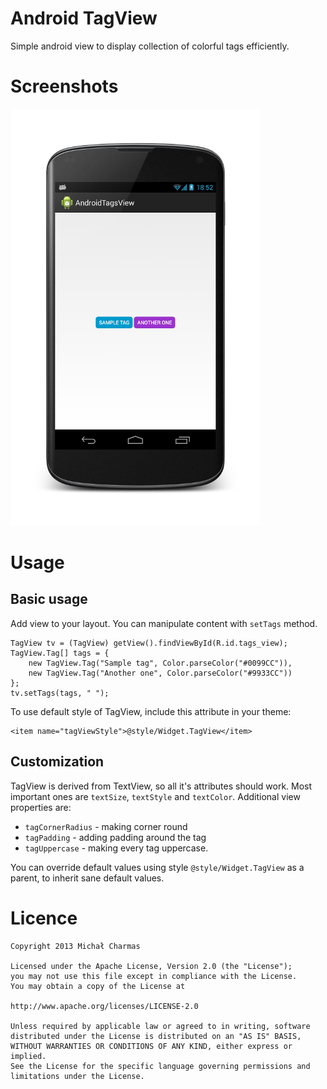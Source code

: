 Android TagView
===============

Simple android view to display collection of colorful tags efficiently.

Screenshots
===============

![Screenshot](screenshot.png "Screenshot")

Usage
===============

Basic usage
---------------

Add view to your layout. You can manipulate content with ```setTags``` method.

```
TagView tv = (TagView) getView().findViewById(R.id.tags_view);
TagView.Tag[] tags = {
    new TagView.Tag("Sample tag", Color.parseColor("#0099CC")),
    new TagView.Tag("Another one", Color.parseColor("#9933CC"))
};
tv.setTags(tags, " ");
```

To use default style of TagView, include this attribute in your theme:

```
<item name="tagViewStyle">@style/Widget.TagView</item>
```

Customization
---------------
TagView is derived from TextView, so all it's attributes should work.
Most important ones are ```textSize```, ```textStyle``` and ```textColor```.
Additional view properties are:

* ```tagCornerRadius``` - making corner round
* ```tagPadding``` - adding padding around the tag
* ```tagUppercase``` - making every tag uppercase.

You can override default values using style ```@style/Widget.TagView```
as a parent, to inherit sane default values.

Licence
===============

	Copyright 2013 Michał Charmas

	Licensed under the Apache License, Version 2.0 (the "License");
	you may not use this file except in compliance with the License.
	You may obtain a copy of the License at
	
	http://www.apache.org/licenses/LICENSE-2.0

	Unless required by applicable law or agreed to in writing, software
	distributed under the License is distributed on an "AS IS" BASIS,
	WITHOUT WARRANTIES OR CONDITIONS OF ANY KIND, either express or implied.
	See the License for the specific language governing permissions and
	limitations under the License.


